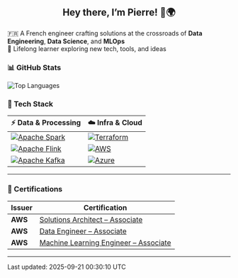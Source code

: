 <h2 align="center">Hey there, I’m Pierre! 👋🌍</h2>

<p align="left">
  🇫🇷 A French engineer crafting solutions at the crossroads of <strong>Data Engineering</strong>, <strong>Data Science</strong>, and <strong>MLOps</strong><br>
  🌱 Lifelong learner exploring new tech, tools, and ideas<br>
</p>

### 📊 GitHub Stats

<div align="left">
  <img src="https://github-readme-stats.vercel.app/api/top-langs/?username=pierrehanne&theme=dracula&layout=compact" alt="Top Languages"" />
</div>

### 🧰 Tech Stack

| ⚡ Data & Processing | ☁️ Infra & Cloud |
|----------------------|------------------|
| [![Apache Spark](https://img.shields.io/badge/-Apache%20Spark-E25A1C?logo=apachespark&logoColor=white&style=flat)](https://spark.apache.org/) | [![Terraform](https://img.shields.io/badge/-Terraform-7B42BC?logo=Terraform&logoColor=white&style=flat)](https://www.terraform.io/) |
| [![Apache Flink](https://img.shields.io/badge/-Apache%20Flink-E6526F?logo=apacheflink&logoColor=white&style=flat)](https://flink.apache.org/) | [![AWS](https://img.shields.io/badge/-AWS-232F3E?logo=Amazon-AWS&logoColor=white&style=flat)](https://aws.amazon.com/) |
| [![Apache Kafka](https://img.shields.io/badge/-Kafka-231F20?logo=apachekafka&logoColor=white&style=flat)](https://kafka.apache.org/) | [![Azure](https://img.shields.io/badge/-Azure-0078D4?logo=microsoftazure&logoColor=white&style=flat)](https://azure.microsoft.com/) |


---

### 📜 Certifications

| Issuer | Certification |
|--------|---------------|
| **AWS** | [Solutions Architect – Associate](https://aws.amazon.com/certification/certified-solutions-architect-associate/) |
| **AWS** | [Data Engineer – Associate](https://aws.amazon.com/certification/certified-data-engineer-associate/) |
| **AWS** | [Machine Learning Engineer – Associate](https://aws.amazon.com/fr/certification/certified-machine-learning-engineer-associate/) |

---

Last updated: 2025-09-21 00:30:10 UTC
